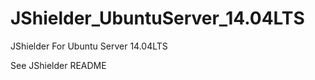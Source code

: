 JShielder_UbuntuServer_14.04LTS
=========================

JShielder For Ubuntu Server 14.04LTS

See JShielder README
